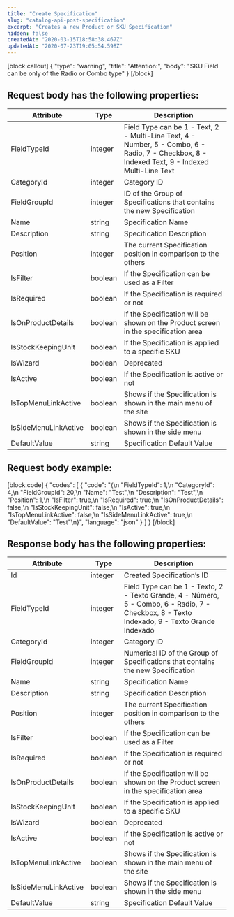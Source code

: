 ```yaml
---
title: "Create Specification"
slug: "catalog-api-post-specification"
excerpt: "Creates a new Product or SKU Specification"
hidden: false
createdAt: "2020-03-15T18:58:38.467Z"
updatedAt: "2020-07-23T19:05:54.598Z"
---
```

[block:callout]
{
  "type": "warning",
  "title": "Attention:",
  "body": "SKU Field can be only of the Radio or Combo type"
}
[/block]
## Request body has the following properties:

| Attribute            | Type    | Description                                                                                                                                    |
| -------------------- | ------- | ---------------------------------------------------------------------------------------------------------------------------------------------- |
| FieldTypeId          | integer | Field Type can be 1 - Text, 2 - Multi-Line Text, 4 - Number, 5 - Combo, 6 - Radio, 7 - Checkbox, 8 - Indexed Text, 9 - Indexed Multi-Line Text |
| CategoryId           | integer | Category ID                                                                                                                                    |
| FieldGroupId         | integer | ID of the Group of Specifications that contains the new Specification                                                                          |
| Name                 | string  | Specification Name                                                                                                                             |
| Description          | string  | Specification Description                                                                                                                      |
| Position             | integer | The current Specification position in comparison to the others                                                                                 |
| IsFilter             | boolean | If the Specification can be used as a Filter                                                                                                   |
| IsRequired           | boolean | If the Specification is required or not                                                                                                        |
| IsOnProductDetails   | boolean | If the Specification will be shown on the Product screen in the specification area                                                             |
| IsStockKeepingUnit   | boolean | If the Specification is applied to a specific SKU                                                                                              |
| IsWizard             | boolean | Deprecated                                                                                                                                     |
| IsActive             | boolean | If the Specification is active or not                                                                                                          |
| IsTopMenuLinkActive  | boolean | Shows if the Specification is shown in the main menu of the site                                                                               |
| IsSideMenuLinkActive | boolean | Shows if the Specification is shown in the side menu                                                                                           |
| DefaultValue         | string  | Specification Default Value                                                                                                                    |


## Request body example:
[block:code]
{
  "codes": [
    {
      "code": "{\n    \"FieldTypeId\": 1,\n    \"CategoryId\": 4,\n    \"FieldGroupId\": 20,\n    \"Name\": \"Test\",\n    \"Description\": \"Test\",\n    \"Position\": 1,\n    \"IsFilter\": true,\n    \"IsRequired\": true,\n    \"IsOnProductDetails\": false,\n    \"IsStockKeepingUnit\": false,\n    \"IsActive\": true,\n    \"IsTopMenuLinkActive\": false,\n    \"IsSideMenuLinkActive\": true,\n    \"DefaultValue\": \"Test\"\n}",
      "language": "json"
    }
  ]
}
[/block]

## Response body has the following properties:

| Attribute            | Type    | Description                                                                                                                                  |
| -------------------- | ------- | -------------------------------------------------------------------------------------------------------------------------------------------- |
| Id                   | integer | Created Specification’s ID                                                                                                                   |
| FieldTypeId          | integer | Field Type can be 1 - Texto, 2 - Texto Grande, 4 - Número, 5 - Combo, 6 - Radio, 7 - Checkbox, 8 - Texto Indexado, 9 - Texto Grande Indexado |
| CategoryId           | integer | Category ID                                                                                                                                  |
| FieldGroupId         | integer | Numerical ID of the Group of Specifications that contains the new Specification                                                              |
| Name                 | string  | Specification Name                                                                                                                           |
| Description          | string  | Specification Description                                                                                                                    |
| Position             | integer | The current Specification position in comparison to the others                                                                               |
| IsFilter             | boolean | If the Specification can be used as a Filter                                                                                                 |
| IsRequired           | boolean | If the Specification is required or not                                                                                                      |
| IsOnProductDetails   | boolean | If the Specification will be shown on the Product screen in the specification area                                                           |
| IsStockKeepingUnit   | boolean | If the Specification is applied to a specific SKU                                                                                            |
| IsWizard             | boolean | Deprecated                                                                                                                                   |
| IsActive             | boolean | If the Specification is active or not                                                                                                        |
| IsTopMenuLinkActive  | boolean | Shows if the Specification is shown in the main menu of the site                                                                             |
| IsSideMenuLinkActive | boolean | Shows if the Specification is shown in the side menu                                                                                         |
| DefaultValue         | string  | Specification Default Value                                                                                                                  |